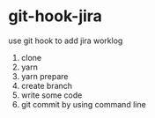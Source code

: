 # git-hook-jira

use git hook to add jira worklog

1. clone
2. yarn
3. yarn prepare
4. create branch
5. write some code
6. git commit by using command line
